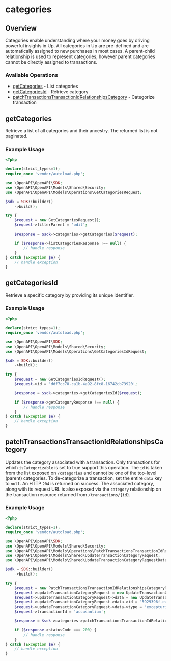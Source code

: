 # categories

## Overview

Categories enable understanding where your money goes by driving
powerful insights in Up. All categories in Up are pre-defined
and are automatically assigned to new purchases in most cases. A
parent-child relationship is used to represent categories,
however parent categories cannot be directly assigned to
transactions.


### Available Operations

* [getCategories](#getcategories) - List categories
* [getCategoriesId](#getcategoriesid) - Retrieve category
* [patchTransactionsTransactionIdRelationshipsCategory](#patchtransactionstransactionidrelationshipscategory) - Categorize transaction

## getCategories

Retrieve a list of all categories and their ancestry. The returned list
is not paginated.


### Example Usage

```php
<?php

declare(strict_types=1);
require_once 'vendor/autoload.php';

use \OpenAPI\OpenAPI\SDK;
use \OpenAPI\OpenAPI\Models\Shared\Security;
use \OpenAPI\OpenAPI\Models\Operations\GetCategoriesRequest;

$sdk = SDK::builder()
    ->build();

try {
    $request = new GetCategoriesRequest();
    $request->filterParent = 'odit';

    $response = $sdk->categories->getCategories($request);

    if ($response->listCategoriesResponse !== null) {
        // handle response
    }
} catch (Exception $e) {
    // handle exception
}
```

## getCategoriesId

Retrieve a specific category by providing its unique identifier.


### Example Usage

```php
<?php

declare(strict_types=1);
require_once 'vendor/autoload.php';

use \OpenAPI\OpenAPI\SDK;
use \OpenAPI\OpenAPI\Models\Shared\Security;
use \OpenAPI\OpenAPI\Models\Operations\GetCategoriesIdRequest;

$sdk = SDK::builder()
    ->build();

try {
    $request = new GetCategoriesIdRequest();
    $request->id = 'ddf7cc78-ca1b-4a92-8fc8-16742cb73920';

    $response = $sdk->categories->getCategoriesId($request);

    if ($response->getCategoryResponse !== null) {
        // handle response
    }
} catch (Exception $e) {
    // handle exception
}
```

## patchTransactionsTransactionIdRelationshipsCategory

Updates the category associated with a transaction. Only transactions
for which `isCategorizable` is set to true support this operation. The
`id` is taken from the list exposed on `/categories` and cannot be one of
the top-level (parent) categories. To de-categorize a transaction, set
the entire `data` key to `null`. An HTTP `204` is returned on success.
The associated category, along with its request URL is also exposed via
the `category` relationship on the transaction resource returned from
`/transactions/{id}`.


### Example Usage

```php
<?php

declare(strict_types=1);
require_once 'vendor/autoload.php';

use \OpenAPI\OpenAPI\SDK;
use \OpenAPI\OpenAPI\Models\Shared\Security;
use \OpenAPI\OpenAPI\Models\Operations\PatchTransactionsTransactionIdRelationshipsCategoryRequest;
use \OpenAPI\OpenAPI\Models\Shared\UpdateTransactionCategoryRequest;
use \OpenAPI\OpenAPI\Models\Shared\UpdateTransactionCategoryRequestData;

$sdk = SDK::builder()
    ->build();

try {
    $request = new PatchTransactionsTransactionIdRelationshipsCategoryRequest();
    $request->updateTransactionCategoryRequest = new UpdateTransactionCategoryRequest();
    $request->updateTransactionCategoryRequest->data = new UpdateTransactionCategoryRequestData();
    $request->updateTransactionCategoryRequest->data->id = '5929396f-ea75-496e-b10f-aaa2352c5955';
    $request->updateTransactionCategoryRequest->data->type = 'excepturi';
    $request->transactionId = 'accusantium';

    $response = $sdk->categories->patchTransactionsTransactionIdRelationshipsCategory($request);

    if ($response->statusCode === 200) {
        // handle response
    }
} catch (Exception $e) {
    // handle exception
}
```
